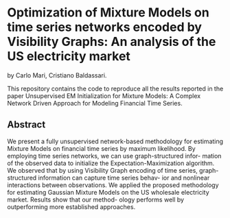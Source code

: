 # Optimization of Mixture Models on time series networks encoded by Visibility Graphs: An analysis of the US electricity market

by
Carlo Mari,
Cristiano Baldassari.

This repository contains the code to reproduce all the results reported in the paper Unsupervised EM Initialization for Mixture Models: A Complex Network Driven Approach for Modeling Financial Time Series.

## Abstract
We present a fully unsupervised network-based methodology for estimating Mixture Models on financial time series by maximum likelihood. By employing time series networks, we can use graph-structured infor-
mation of the observed data to initialize the Expectation-Maximization algorithm. We observed that by using Visibility Graph encoding of time series, graph-structured information can capture time series behav-
ior and nonlinear interactions between observations. We applied the proposed methodology for estimating Gaussian Mixture Models on the US wholesale electricity market. Results show that our method-
ology performs well by outperforming more established approaches.


